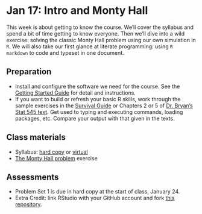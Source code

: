 Jan 17: Intro and Monty Hall
================

This week is about getting to know the course. We’ll cover the syllabus
and spend a bit of time getting to know everyone. Then we’ll dive into a
wild exercise: solving the classic Monty Hall problem using our own
simulation in `R`. We will also take our first glance at literate
programming: using `R markdown` to code and typeset in one document.

## Preparation

- Install and configure the software we need for the course. See the
  [Getting Started Guide](https://github.com/sis750/00-getting-started)
  for detail and instructions.  
- If you want to build or refresh your basic R skills, work through the
  sample exercises in the [Survival
  Guide](https://austin-hart-pols.github.io/SurvivalGuide/) or Chapters
  2 or 5 of [Dr. Bryan’s Stat 545 text](https://stat545.com/). Get used
  to typing and executing commands, loading packages, etc. Compare your
  output with that given in the texts.

## Class materials

- Syllabus: [hard
  copy](https://sis750.github.io/Syllabus/syllabus-750-spring24.pdf) or
  [virtual](https://github.com/sis750)
- [The Monty Hall
  problem](https://github.com/sis750/01-monty-hall/MontyHall.pdf)
  exercise

## Assessments

- Problem Set 1 is due in hard copy at the start of class, January 24.
- Extra Credit: link RStudio with your GitHub account and fork [this
  repository](https://github.com/sis750/01-monty-hall).
